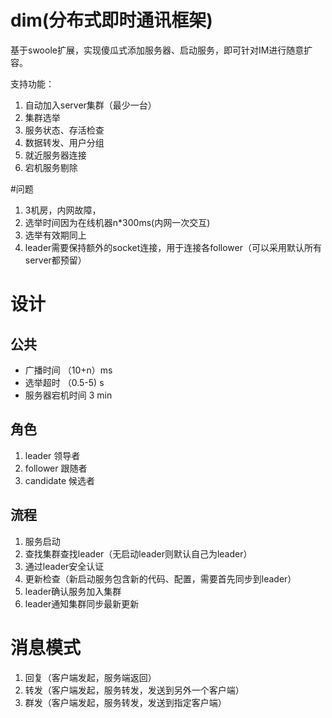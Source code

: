 # dim(分布式即时通讯框架)

基于swoole扩展，实现傻瓜式添加服务器、启动服务，即可针对IM进行随意扩容。

支持功能：

1. 自动加入server集群（最少一台）
2. 集群选举
3. 服务状态、存活检查
4. 数据转发、用户分组
5. 就近服务器连接
6. 宕机服务剔除


#问题
1. 3机房，内网故障，
2. 选举时间因为在线机器n*300ms(内网一次交互)
3. 选举有效期同上
4. leader需要保持额外的socket连接，用于连接各follower（可以采用默认所有server都预留）




# 设计

## 公共

* 广播时间 （10+n）ms
* 选举超时 （0.5-5) s
* 服务器宕机时间 3 min

## 角色

1. leader 领导者
2. follower 跟随者
3. candidate 候选者

## 流程

1. 服务启动
2. 查找集群查找leader（无启动leader则默认自己为leader）
3. 通过leader安全认证
4. 更新检查（新启动服务包含新的代码、配置，需要首先同步到leader）
5. leader确认服务加入集群
6. leader通知集群同步最新更新

# 消息模式

1. 回复（客户端发起，服务端返回）
2. 转发（客户端发起，服务转发，发送到另外一个客户端）
3. 群发（客户端发起，服务转发，发送到指定客户端）